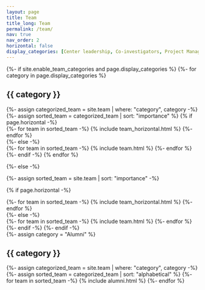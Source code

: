 ```yaml
---
layout: page
title: Team
title_long: Team
permalink: /team/
nav: true
nav_order: 2
horizontal: false
display_categories: [Center leadership, Co-investigators, Project Management and Operations, Computational Analysis, Data Generation]
---
```


<!-- pages/team.md -->
<div class="team">
{%- if site.enable_team_categories and page.display_categories %}
  <!-- Display categorized team -->
  {%- for category in page.display_categories %}
  <h2 class="category">{{ category }}</h2>
  {%- assign categorized_team = site.team | where: "category", category -%}
  {%- assign sorted_team = categorized_team | sort: "importance" %}
  <!-- Generate cards for each team member -->
  {% if page.horizontal -%}
  <div class="container">
    <div class="row row-cols-2">
    {%- for team in sorted_team -%}
      {% include team_horizontal.html %}
    {%- endfor %}
    </div>
  </div>
  {%- else -%}
  <div class="grid">
    {%- for team in sorted_team -%}
      {% include team.html %}
    {%- endfor %}
  </div>
  {%- endif -%}
  {% endfor %}

{%- else -%}
<!-- Display team without categories -->
  {%- assign sorted_team = site.team | sort: "importance" -%}
  <!-- Generate cards for each team -->
  {% if page.horizontal -%}
  <div class="container">
    <div class="row row-cols-2">
    {%- for team in sorted_team -%}
      {% include team_horizontal.html %}
    {%- endfor %}
    </div>
  </div>
  {%- else -%}
  <div class="grid">
    {%- for team in sorted_team -%}
      {% include team.html %}
    {%- endfor %}
  </div>
  {%- endif -%}
{%- endif -%}
</div>

<!-- Display alumni -->
<div class="alumni">
  {%- assign category = "Alumni" %}
  <h2 class="category">{{ category }}</h2>
  {%- assign categorized_team = site.team | where: "category", category -%}
  {%- assign sorted_team = categorized_team | sort: "alphabetical" %}
  <!-- Generate list of alumni-->
  {%- for team in sorted_team -%}
    {% include alumni.html %}
  {%- endfor %}
</div>
